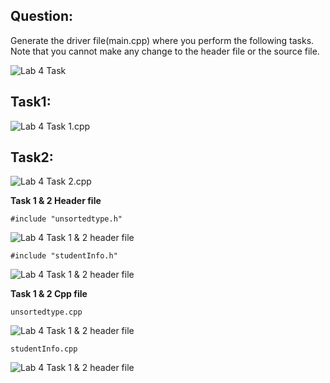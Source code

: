## Question:

Generate the driver file(main.cpp) where you perform the following tasks. Note that you cannot make any change to the header file or the source file.

![Lab 4 Task](https://github.com/IAFahim/CSE225/blob/master/C%2B%2B/Lab/Lab_4/Question/task.png)

## Task1:

![Lab 4 Task 1.cpp](https://github.com/IAFahim/CSE225/blob/master/C%2B%2B/Lab/Lab_4/Task_1/main.cpp.png)

## Task2:

![Lab 4 Task 2.cpp](https://github.com/IAFahim/CSE225/blob/master/C%2B%2B/Lab/Lab_4/Task_2/main.cpp.png)

**Task 1 & 2 Header file**

`#include "unsortedtype.h"`

![Lab 4 Task 1 & 2 header file](https://github.com/IAFahim/CSE225/blob/master/C%2B%2B/Lab/Lab_4/Common/UnsortedType.h.png)

`#include "studentInfo.h"`

![Lab 4 Task 1 & 2 header file](https://github.com/IAFahim/CSE225/blob/master/C%2B%2B/Lab/Lab_4/Common/studentInfo.h.png)

**Task 1 & 2 Cpp file**

`unsortedtype.cpp`

![Lab 4 Task 1 & 2 header file](https://github.com/IAFahim/CSE225/blob/master/C%2B%2B/Lab/Lab_4/Common/UnsortedType.cpp.png)

`studentInfo.cpp`

![Lab 4 Task 1 & 2 header file](https://github.com/IAFahim/CSE225/blob/master/C%2B%2B/Lab/Lab_4/Common/studentInfo.cpp.png)